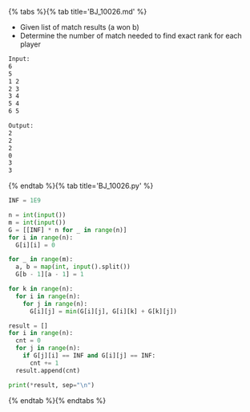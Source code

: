 {% tabs %}{% tab title='BJ_10026.md' %}

* Given list of match results (a won b)
* Determine the number of match needed to find exact rank for each player

```txt
Input:
6
5
1 2
2 3
3 4
5 4
6 5

Output:
2
2
2
0
3
3
```

{% endtab %}{% tab title='BJ_10026.py' %}

```py
INF = 1E9

n = int(input())
m = int(input())
G = [[INF] * n for _ in range(n)]
for i in range(n):
  G[i][i] = 0

for _ in range(m):
  a, b = map(int, input().split())
  G[b - 1][a - 1] = 1

for k in range(n):
  for i in range(n):
    for j in range(n):
      G[i][j] = min(G[i][j], G[i][k] + G[k][j])

result = []
for i in range(n):
  cnt = 0
  for j in range(n):
    if G[j][i] == INF and G[i][j] == INF:
      cnt += 1
  result.append(cnt)

print(*result, sep="\n")
```

{% endtab %}{% endtabs %}
